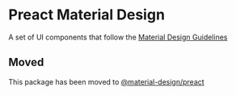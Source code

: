 # Preact Material Design
A set of UI components that follow the [Material Design Guidelines](https://material.io/guidelines/)

## Moved
This package has been moved to [@material-design/preact](https://github.com/VuexLtd/universal-material-design/tree/master/preact)
